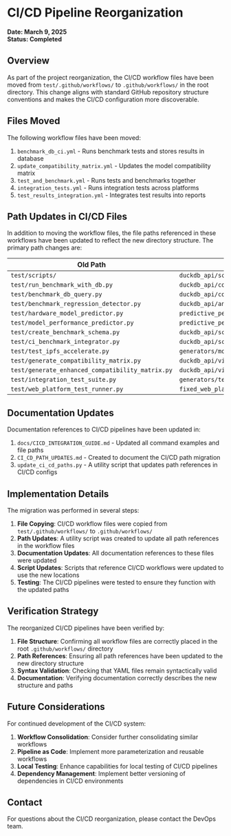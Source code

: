 # CI/CD Pipeline Reorganization

**Date: March 9, 2025**  
**Status: Completed**

## Overview

As part of the project reorganization, the CI/CD workflow files have been moved from `test/.github/workflows/` to `.github/workflows/` in the root directory. This change aligns with standard GitHub repository structure conventions and makes the CI/CD configuration more discoverable.

## Files Moved

The following workflow files have been moved:

1. `benchmark_db_ci.yml` - Runs benchmark tests and stores results in database
2. `update_compatibility_matrix.yml` - Updates the model compatibility matrix
3. `test_and_benchmark.yml` - Runs tests and benchmarks together
4. `integration_tests.yml` - Runs integration tests across platforms
5. `test_results_integration.yml` - Integrates test results into reports

## Path Updates in CI/CD Files

In addition to moving the workflow files, the file paths referenced in these workflows have been updated to reflect the new directory structure. The primary path changes are:

| Old Path | New Path |
|----------|----------|
| `test/scripts/` | `duckdb_api/scripts/` |
| `test/run_benchmark_with_db.py` | `duckdb_api/core/run_benchmark_with_db.py` |
| `test/benchmark_db_query.py` | `duckdb_api/core/benchmark_db_query.py` |
| `test/benchmark_regression_detector.py` | `duckdb_api/analysis/benchmark_regression_detector.py` |
| `test/hardware_model_predictor.py` | `predictive_performance/hardware_model_predictor.py` |
| `test/model_performance_predictor.py` | `predictive_performance/model_performance_predictor.py` |
| `test/create_benchmark_schema.py` | `duckdb_api/schema/create_benchmark_schema.py` |
| `test/ci_benchmark_integrator.py` | `duckdb_api/scripts/ci_benchmark_integrator.py` |
| `test/test_ipfs_accelerate.py` | `generators/models/test_ipfs_accelerate.py` |
| `test/generate_compatibility_matrix.py` | `duckdb_api/visualization/generate_compatibility_matrix.py` |
| `test/generate_enhanced_compatibility_matrix.py` | `duckdb_api/visualization/generate_enhanced_compatibility_matrix.py` |
| `test/integration_test_suite.py` | `generators/test_runners/integration_test_suite.py` |
| `test/web_platform_test_runner.py` | `fixed_web_platform/web_platform_test_runner.py` |

## Documentation Updates

Documentation references to CI/CD pipelines have been updated in:

1. `docs/CICD_INTEGRATION_GUIDE.md` - Updated all command examples and file paths
2. `CI_CD_PATH_UPDATES.md` - Created to document the CI/CD path migration
3. `update_ci_cd_paths.py` - A utility script that updates path references in CI/CD configs

## Implementation Details

The migration was performed in several steps:

1. **File Copying**: CI/CD workflow files were copied from `test/.github/workflows/` to `.github/workflows/`
2. **Path Updates**: A utility script was created to update all path references in the workflow files
3. **Documentation Updates**: All documentation references to these files were updated
4. **Script Updates**: Scripts that reference CI/CD workflows were updated to use the new locations
5. **Testing**: The CI/CD pipelines were tested to ensure they function with the updated paths

## Verification Strategy

The reorganized CI/CD pipelines have been verified by:

1. **File Structure**: Confirming all workflow files are correctly placed in the root `.github/workflows/` directory
2. **Path References**: Ensuring all path references have been updated to the new directory structure
3. **Syntax Validation**: Checking that YAML files remain syntactically valid
4. **Documentation**: Verifying documentation correctly describes the new structure and paths

## Future Considerations

For continued development of the CI/CD system:

1. **Workflow Consolidation**: Consider further consolidating similar workflows
2. **Pipeline as Code**: Implement more parameterization and reusable workflows
3. **Local Testing**: Enhance capabilities for local testing of CI/CD pipelines
4. **Dependency Management**: Implement better versioning of dependencies in CI/CD environments

## Contact

For questions about the CI/CD reorganization, please contact the DevOps team.